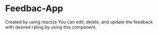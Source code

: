 # Feedbac-App
Created by using reactJs
You can edit, delete, and update the feedback with desired rating by using this component.
